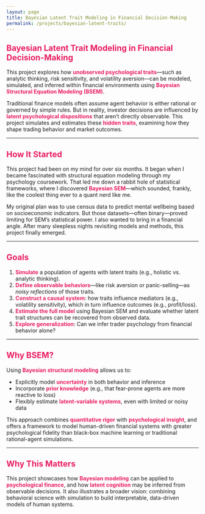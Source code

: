 ```yaml
---
layout: page
title: Bayesian Latent Trait Modeling in Financial Decision-Making
permalink: /projects/bayesian-latent-traits/
---
```


## <span style="color:#e91e63;">Bayesian Latent Trait Modeling in Financial Decision-Making</span>

This project explores how <strong style="color:#e91e63;">unobserved psychological traits</strong>—such as analytic thinking, risk sensitivity, and volatility aversion—can be modeled, simulated, and inferred within financial environments using <strong style="color:#e91e63;">Bayesian Structural Equation Modeling (BSEM)</strong>.

Traditional finance models often assume agent behavior is either rational or governed by simple rules. But in reality, investor decisions are influenced by <strong style="color:#e91e63;">latent psychological dispositions</strong> that aren’t directly observable. This project simulates and estimates these <strong style="color:#e91e63;">hidden traits</strong>, examining how they shape trading behavior and market outcomes.

---

## <span style="color:#e91e63;">How It Started</span>

This project had been on my mind for over six months. It began when I became fascinated with structural equation modeling through my psychology coursework. That led me down a rabbit hole of statistical frameworks, where I discovered <strong style="color:#e91e63;">Bayesian SEM</strong>—which sounded, frankly, like the coolest thing ever to a quant nerd like me.

My original plan was to use census data to predict mental wellbeing based on socioeconomic indicators. But those datasets—often binary—proved limiting for SEM’s statistical power. I also wanted to bring in a financial angle. After many sleepless nights revisiting models and methods, this project finally emerged.

---

## <span style="color:#e91e63;">Goals</span>

1. <strong style="color:#e91e63;">Simulate</strong> a population of agents with latent traits (e.g., holistic vs. analytic thinking).  
2. <strong style="color:#e91e63;">Define observable behaviors</strong>—like risk aversion or panic-selling—as <em>noisy reflections</em> of those traits.  
3. <strong style="color:#e91e63;">Construct a causal system</strong>: how traits influence mediators (e.g., volatility sensitivity), which in turn influence outcomes (e.g., profit/loss).  
4. <strong style="color:#e91e63;">Estimate the full model</strong> using Bayesian SEM and evaluate whether latent trait structures can be recovered from observed data.  
5. <strong style="color:#e91e63;">Explore generalization</strong>: Can we infer trader psychology from financial behavior alone?

---

## <span style="color:#e91e63;">Why BSEM?</span>

Using <strong style="color:#e91e63;">Bayesian structural modeling</strong> allows us to:

- Explicitly model <strong style="color:#e91e63;">uncertainty</strong> in both behavior and inference  
- Incorporate <strong style="color:#e91e63;">prior knowledge</strong> (e.g., that fear-prone agents are more reactive to loss)  
- Flexibly estimate <strong style="color:#e91e63;">latent-variable systems</strong>, even with limited or noisy data

This approach combines <strong style="color:#e91e63;">quantitative rigor</strong> with <strong style="color:#e91e63;">psychological insight</strong>, and offers a framework to model human-driven financial systems with greater psychological fidelity than black-box machine learning or traditional rational-agent simulations.

---

## <span style="color:#e91e63;">Why This Matters</span>

This project showcases how <strong style="color:#e91e63;">Bayesian modeling</strong> can be applied to <strong style="color:#e91e63;">psychological finance</strong>, and how <strong style="color:#e91e63;">latent cognition</strong> may be inferred from observable decisions. It also illustrates a broader vision: combining behavioral science with simulation to build interpretable, data-driven models of human systems.

